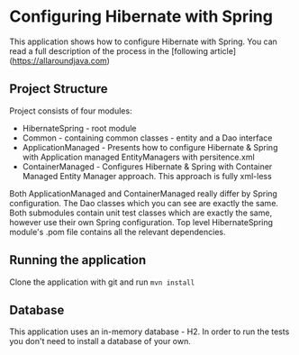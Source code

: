 # Configuring Hibernate with Spring

This application shows how to configure Hibernate with Spring.
You can read a full description of the process in the [following article] (https://allaroundjava.com)

## Project Structure
Project consists of four modules:
- HibernateSpring - root module
- Common - containing common classes - entity and a Dao interface
- ApplicationManaged - Presents how to configure Hibernate & Spring with Application managed EntityManagers with persitence.xml
- ContainerManaged - Configures Hibernate & Spring with Container Managed Entity Manager approach. This approach is fully xml-less

Both ApplicationManaged and ContainerManaged really differ by Spring configuration. The Dao classes which you can see are exactly the same.
Both submodules contain unit test classes which are exactly the same, however use their own Spring configuration.
Top level HibernateSpring module's .pom file contains all the relevant dependencies.

## Running the application
Clone the application with git and run
```mvn install```

## Database
This application uses an in-memory database - H2. In order to run the tests you don't need to install a database of your own.
